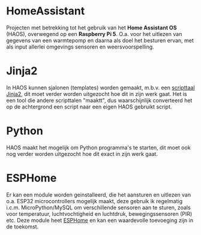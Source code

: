 # HomeAssistant
Projecten met betrekking tot het gebruik van het **Home Assistant OS** (HAOS), overwegend op een **Raspberry Pi 5**.
O.a. voor het uitlezen van gegevens van een warmtepomp en daarna als doel het besturen ervan, met
als input allerlei omgevings sensoren en weersvoorspelling.

# Jinja2
In HAOS kunnen sjalonen (templates) worden gemaakt, m.b.v. een [scripttaal Jinja2](https://jinja.palletsprojects.com/en/latest/templates/),
dit moet verder worden uitgezocht hoe dit in zijn werk gaat. Het is een tool die andere scripttalen "maaktt", dus waarschijnlijk converteerd
het op de achtergrond een script naar een eigen HAOS gebruikt script.

# Python
HAOS maakt het mogelijk om Python programma's te starten, dit moet ook nog verder worden uitgezocht hoe dit exact in 
zijn werk gaat.

# ESPHome
Er kan een module worden geinstalleerd, die het aansturen en uitlezen van o.a. ESP32 microcontrollers mogelijk maakt, deze 
gebruik ik regelmatig i.c.m. MicroPython/MySQL om verschillende sensoren aan te sturen, zoals voor temperatuur, luchtvochtigheid
en luchtdruk, bewegingssensoren (PIR) etc. Deze module heet [ESPHome](https://www.esphome.io/) en kan een waardevolle toevoeging
zijn in de toekomst.
